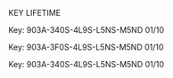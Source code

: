 <article class="markdown-body entry-content container-lg" itemprop="text"><p dir="auto">KEY LIFETIME</p>
<p dir="auto">Key: 903A-340S-4L9S-L5NS-M5ND 01/10</p>

Key: 903A-3F0S-4L9S-L5NS-M5ND 01/10
</article>
Key: 903A-340S-4L9S-L5NS-M5ND 01/10